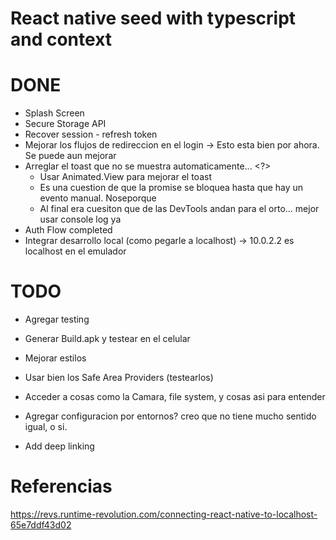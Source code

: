 # React native seed with typescript and context

# DONE
* Splash Screen
* Secure Storage API
* Recover session - refresh token
* Mejorar los flujos de redireccion en el login -> Esto esta bien por ahora. Se puede aun mejorar
* Arreglar el toast que no se muestra automaticamente... <?>
  * Usar Animated.View para mejorar el toast
  * Es una cuestion de que la promise se bloquea hasta que hay un evento manual. Noseporque 
  * Al final era cuesiton que de las DevTools andan para el orto... mejor usar console log ya
* Auth Flow completed
* Integrar desarrollo local (como pegarle a localhost) -> 10.0.2.2 es localhost en el emulador


# TODO
* Agregar testing
* Generar Build.apk y testear en el celular
* Mejorar estilos
* Usar bien los Safe Area Providers (testearlos)

* Acceder a cosas como la Camara, file system, y cosas asi para entender
* Agregar configuracion por entornos? creo que no tiene mucho sentido igual, o si.

* Add deep linking

# Referencias
https://revs.runtime-revolution.com/connecting-react-native-to-localhost-65e7ddf43d02
